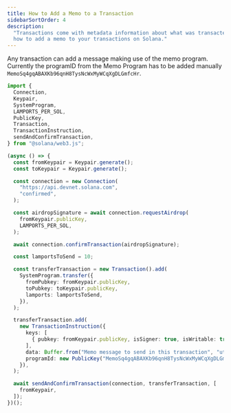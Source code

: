 ```yaml
---
title: How to Add a Memo to a Transaction
sidebarSortOrder: 4
description:
  "Transactions come with metadata information about what was transacted. Learn
  how to add a memo to your transactions on Solana."
---
```


Any transaction can add a message making use of the memo program. Currently the
programID from the Memo Program has to be added manually
`MemoSq4gqABAXKb96qnH8TysNcWxMyWCqXgDLGmfcHr`.

```typescript filename="add-memo.ts" {38-46}
import {
  Connection,
  Keypair,
  SystemProgram,
  LAMPORTS_PER_SOL,
  PublicKey,
  Transaction,
  TransactionInstruction,
  sendAndConfirmTransaction,
} from "@solana/web3.js";

(async () => {
  const fromKeypair = Keypair.generate();
  const toKeypair = Keypair.generate();

  const connection = new Connection(
    "https://api.devnet.solana.com",
    "confirmed",
  );

  const airdropSignature = await connection.requestAirdrop(
    fromKeypair.publicKey,
    LAMPORTS_PER_SOL,
  );

  await connection.confirmTransaction(airdropSignature);

  const lamportsToSend = 10;

  const transferTransaction = new Transaction().add(
    SystemProgram.transfer({
      fromPubkey: fromKeypair.publicKey,
      toPubkey: toKeypair.publicKey,
      lamports: lamportsToSend,
    }),
  );

  transferTransaction.add(
    new TransactionInstruction({
      keys: [
        { pubkey: fromKeypair.publicKey, isSigner: true, isWritable: true },
      ],
      data: Buffer.from("Memo message to send in this transaction", "utf-8"),
      programId: new PublicKey("MemoSq4gqABAXKb96qnH8TysNcWxMyWCqXgDLGmfcHr"),
    }),
  );

  await sendAndConfirmTransaction(connection, transferTransaction, [
    fromKeypair,
  ]);
})();
```
